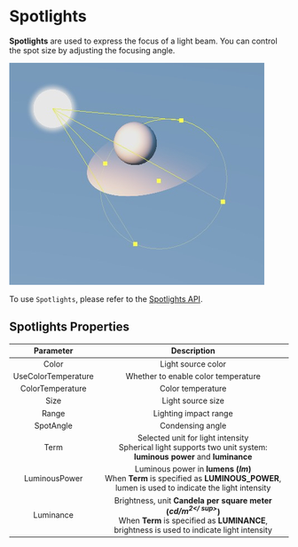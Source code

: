 # Spotlights

**Spotlights** are used to express the focus of a light beam. You can control the spot size by adjusting the focusing angle.

![spot light](spot-light.jpg)

To use `Spotlights`, please refer to the [Spotlights API](https://docs.cocos.com/creator/3.0/api/en/classes/component_light.spotlight.html).

## Spotlights Properties

| Parameter | Description |
|:-------:|:---:|
| Color | Light source color |
| UseColorTemperature | Whether to enable color temperature |
| ColorTemperature | Color temperature |
| Size | Light source size |
| Range | Lighting impact range |
| SpotAngle | Condensing angle |
| Term | Selected unit for light intensity <br> Spherical light supports two unit system: **luminous power** and **luminance** |
| LuminousPower | Luminous power in **lumens (*lm*)** <br> When __Term__ is specified as __LUMINOUS_POWER__, lumen is used to indicate the light intensity |
| Luminance | Brightness, unit **Candela per square meter (*cd/m<sup>2</ sup>*)** <br>When __Term__ is specified as __LUMINANCE__, brightness is used to indicate light intensity |
